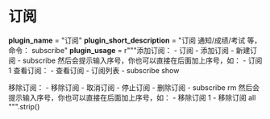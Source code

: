# 订阅

__plugin_name__ = "订阅"
__plugin_short_description__ = "订阅 通知/成绩/考试 等，命令： subscribe"
__plugin_usage__ = r"""添加订阅：
    - 订阅
    - 添加订阅
    - 新建订阅
    - subscribe
    然后会提示输入序号，你也可以直接在后面加上序号，如：
        - 订阅 1
查看订阅：
    - 查看订阅
    - 订阅列表
    - subscribe show

移除订阅：
    - 移除订阅
    - 取消订阅
    - 停止订阅
    - 删除订阅
    - subscribe rm
    然后会提示输入序号，你也可以直接在后面加上序号，如：
        - 移除订阅 1
        - 移除订阅 all
""".strip()
